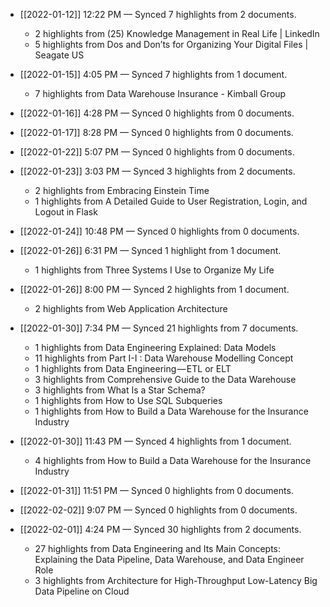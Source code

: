 - [[2022-01-12]] 12:22 PM — Synced 7 highlights from 2 documents.
    - 2 highlights from (25) Knowledge Management in Real Life | LinkedIn
    - 5 highlights from Dos and Don’ts for Organizing Your Digital Files | Seagate US

- [[2022-01-15]] 4:05 PM — Synced 7 highlights from 1 document.
    - 7 highlights from Data Warehouse Insurance - Kimball Group

- [[2022-01-16]] 4:28 PM — Synced 0 highlights from 0 documents.

- [[2022-01-17]] 8:28 PM — Synced 0 highlights from 0 documents.

- [[2022-01-22]] 5:07 PM — Synced 0 highlights from 0 documents.

- [[2022-01-23]] 3:03 PM — Synced 3 highlights from 2 documents.
    - 2 highlights from Embracing Einstein Time
    - 1 highlights from A Detailed Guide to User Registration, Login, and Logout in Flask

- [[2022-01-24]] 10:48 PM — Synced 0 highlights from 0 documents.

- [[2022-01-26]] 6:31 PM — Synced 1 highlight from 1 document.
    - 1 highlights from Three Systems I Use to Organize My Life
- [[2022-01-26]] 8:00 PM — Synced 2 highlights from 1 document.
    - 2 highlights from Web Application Architecture

- [[2022-01-30]] 7:34 PM — Synced 21 highlights from 7 documents.
    - 1 highlights from Data Engineering Explained: Data Models
    - 11 highlights from Part I-I : Data Warehouse Modelling Concept
    - 1 highlights from Data Engineering — ETL or ELT
    - 3 highlights from Comprehensive Guide to the Data Warehouse
    - 3 highlights from What Is a Star Schema?
    - 1 highlights from How to Use SQL Subqueries
    - 1 highlights from How to Build a Data Warehouse for the Insurance Industry

- [[2022-01-30]] 11:43 PM — Synced 4 highlights from 1 document.
    - 4 highlights from How to Build a Data Warehouse for the Insurance Industry

- [[2022-01-31]] 11:51 PM — Synced 0 highlights from 0 documents.

- [[2022-02-02]] 9:07 PM — Synced 0 highlights from 0 documents.

- [[2022-02-01]] 4:24 PM — Synced 30 highlights from 2 documents.
    - 27 highlights from Data Engineering and Its Main Concepts: Explaining the Data Pipeline, Data Warehouse, and Data Engineer Role
    - 3 highlights from Architecture for High-Throughput Low-Latency Big Data Pipeline on Cloud

